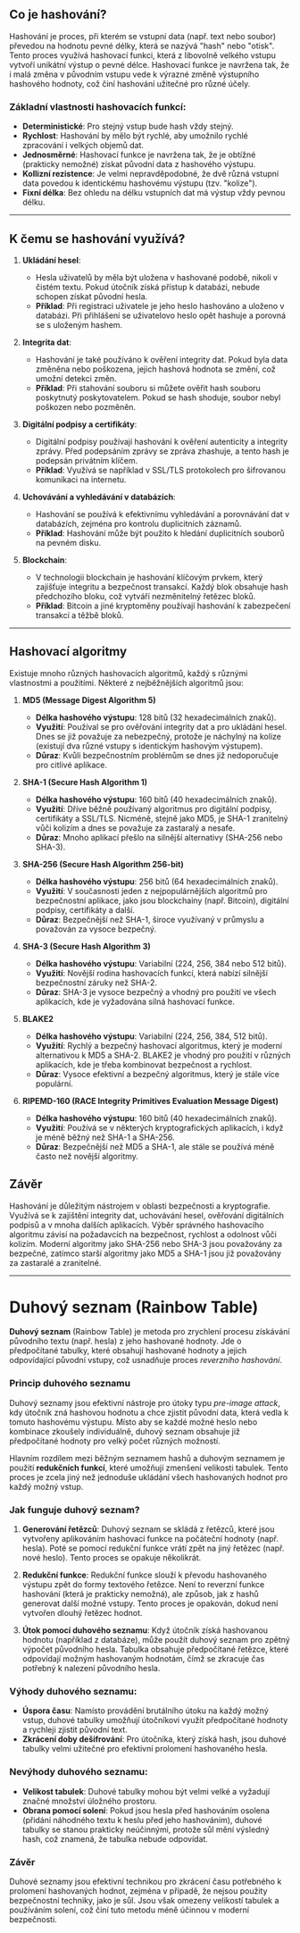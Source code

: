 ## **Co je hashování?**
Hashování je proces, při kterém se vstupní data (např. text nebo soubor) převedou na hodnotu pevné délky, která se nazývá "hash" nebo "otisk". Tento proces využívá hashovací funkci, která z libovolně velkého vstupu vytvoří unikátní výstup o pevné délce. Hashovací funkce je navržena tak, že i malá změna v původním vstupu vede k výrazné změně výstupního hashového hodnoty, což činí hashování užitečné pro různé účely.

### **Základní vlastnosti hashovacích funkcí:**
- **Deterministické**: Pro stejný vstup bude hash vždy stejný.
- **Rychlost**: Hashování by mělo být rychlé, aby umožnilo rychlé zpracování i velkých objemů dat.
- **Jednosměrné**: Hashovací funkce je navržena tak, že je obtížné (prakticky nemožné) získat původní data z hashového výstupu.
- **Kollizní rezistence**: Je velmi nepravděpodobné, že dvě různá vstupní data povedou k identickému hashovému výstupu (tzv. "kolize").
- **Fixní délka**: Bez ohledu na délku vstupních dat má výstup vždy pevnou délku.

---

## **K čemu se hashování využívá?**

1. **Ukládání hesel**: 
   - Hesla uživatelů by měla být uložena v hashované podobě, nikoli v čistém textu. Pokud útočník získá přístup k databázi, nebude schopen získat původní hesla.
   - **Příklad**: Při registraci uživatele je jeho heslo hashováno a uloženo v databázi. Při přihlášení se uživatelovo heslo opět hashuje a porovná se s uloženým hashem.

2. **Integrita dat**:
   - Hashování je také používáno k ověření integrity dat. Pokud byla data změněna nebo poškozena, jejich hashová hodnota se změní, což umožní detekci změn.
   - **Příklad**: Při stahování souboru si můžete ověřit hash souboru poskytnutý poskytovatelem. Pokud se hash shoduje, soubor nebyl poškozen nebo pozměněn.

3. **Digitální podpisy a certifikáty**:
   - Digitální podpisy používají hashování k ověření autenticity a integrity zprávy. Před podepsáním zprávy se zpráva zhashuje, a tento hash je podepsán privátním klíčem.
   - **Příklad**: Využívá se například v SSL/TLS protokolech pro šifrovanou komunikaci na internetu.

4. **Uchovávání a vyhledávání v databázích**:
   - Hashování se používá k efektivnímu vyhledávání a porovnávání dat v databázích, zejména pro kontrolu duplicitních záznamů.
   - **Příklad**: Hashování může být použito k hledání duplicitních souborů na pevném disku.

5. **Blockchain**:
   - V technologii blockchain je hashování klíčovým prvkem, který zajišťuje integritu a bezpečnost transakcí. Každý blok obsahuje hash předchozího bloku, což vytváří nezměnitelný řetězec bloků.
   - **Příklad**: Bitcoin a jiné kryptoměny používají hashování k zabezpečení transakcí a těžbě bloků.

---

## **Hashovací algoritmy**

Existuje mnoho různých hashovacích algoritmů, každý s různými vlastnostmi a použitími. Některé z nejběžnějších algoritmů jsou:

1. **MD5 (Message Digest Algorithm 5)**
   - **Délka hashového výstupu**: 128 bitů (32 hexadecimálních znaků).
   - **Využití**: Používal se pro ověřování integrity dat a pro ukládání hesel. Dnes se již považuje za nebezpečný, protože je náchylný na kolize (existují dva různé vstupy s identickým hashovým výstupem).
   - **Důraz**: Kvůli bezpečnostním problémům se dnes již nedoporučuje pro citlivé aplikace.

2. **SHA-1 (Secure Hash Algorithm 1)**
   - **Délka hashového výstupu**: 160 bitů (40 hexadecimálních znaků).
   - **Využití**: Dříve běžně používaný algoritmus pro digitální podpisy, certifikáty a SSL/TLS. Nicméně, stejně jako MD5, je SHA-1 zranitelný vůči kolizím a dnes se považuje za zastaralý a nesafe.
   - **Důraz**: Mnoho aplikací přešlo na silnější alternativy (SHA-256 nebo SHA-3).

3. **SHA-256 (Secure Hash Algorithm 256-bit)**
   - **Délka hashového výstupu**: 256 bitů (64 hexadecimálních znaků).
   - **Využití**: V současnosti jeden z nejpopulárnějších algoritmů pro bezpečnostní aplikace, jako jsou blockchainy (např. Bitcoin), digitální podpisy, certifikáty a další.
   - **Důraz**: Bezpečnější než SHA-1, široce využívaný v průmyslu a považován za vysoce bezpečný.

4. **SHA-3 (Secure Hash Algorithm 3)**
   - **Délka hashového výstupu**: Variabilní (224, 256, 384 nebo 512 bitů).
   - **Využití**: Novější rodina hashovacích funkcí, která nabízí silnější bezpečnostní záruky než SHA-2.
   - **Důraz**: SHA-3 je vysoce bezpečný a vhodný pro použití ve všech aplikacích, kde je vyžadována silná hashovací funkce.

5. **BLAKE2**
   - **Délka hashového výstupu**: Variabilní (224, 256, 384, 512 bitů).
   - **Využití**: Rychlý a bezpečný hashovací algoritmus, který je moderní alternativou k MD5 a SHA-2. BLAKE2 je vhodný pro použití v různých aplikacích, kde je třeba kombinovat bezpečnost a rychlost.
   - **Důraz**: Vysoce efektivní a bezpečný algoritmus, který je stále více populární.

6. **RIPEMD-160 (RACE Integrity Primitives Evaluation Message Digest)**
   - **Délka hashového výstupu**: 160 bitů (40 hexadecimálních znaků).
   - **Využití**: Používá se v některých kryptografických aplikacích, i když je méně běžný než SHA-1 a SHA-256.
   - **Důraz**: Bezpečnější než MD5 a SHA-1, ale stále se používá méně často než novější algoritmy.

## **Závěr**

Hashování je důležitým nástrojem v oblasti bezpečnosti a kryptografie. Využívá se k zajištění integrity dat, uchovávání hesel, ověřování digitálních podpisů a v mnoha dalších aplikacích. Výběr správného hashovacího algoritmu závisí na požadavcích na bezpečnost, rychlost a odolnost vůči kolizím. Moderní algoritmy jako SHA-256 nebo SHA-3 jsou považovány za bezpečné, zatímco starší algoritmy jako MD5 a SHA-1 jsou již považovány za zastaralé a zranitelné.

---

# Duhový seznam (Rainbow Table)

**Duhový seznam** (Rainbow Table) je metoda pro zrychlení procesu získávání původního textu (např. hesla) z jeho hashované hodnoty. Jde o předpočítané tabulky, které obsahují hashované hodnoty a jejich odpovídající původní vstupy, což usnadňuje proces *reverzního hashování*.

### **Princip duhového seznamu**
Duhový seznamy jsou efektivní nástroje pro útoky typu *pre-image attack*, kdy útočník zná hashovou hodnotu a chce zjistit původní data, která vedla k tomuto hashovému výstupu. Místo aby se každé možné heslo nebo kombinace zkoušely individuálně, duhový seznam obsahuje již předpočítané hodnoty pro velký počet různých možností.

Hlavním rozdílem mezi běžným seznamem hashů a duhovým seznamem je použití **redukčních funkcí**, které umožňují zmenšení velikosti tabulek. Tento proces je zcela jiný než jednoduše ukládání všech hashovaných hodnot pro každý možný vstup.

### **Jak funguje duhový seznam?**
1. **Generování řetězců**: Duhový seznam se skládá z řetězců, které jsou vytvořeny aplikováním hashovací funkce na počáteční hodnoty (např. hesla). Poté se pomocí redukční funkce vrátí zpět na jiný řetězec (např. nové heslo). Tento proces se opakuje několikrát.
   
2. **Redukční funkce**: Redukční funkce slouží k převodu hashovaného výstupu zpět do formy textového řetězce. Není to reverzní funkce hashování (která je prakticky nemožná), ale způsob, jak z hashů generovat další možné vstupy. Tento proces je opakován, dokud není vytvořen dlouhý řetězec hodnot.

3. **Útok pomocí duhového seznamu**: Když útočník získá hashovanou hodnotu (například z databáze), může použít duhový seznam pro zpětný výpočet původního hesla. Tabulka obsahuje předpočítané řetězce, které odpovídají možným hashovaným hodnotám, čímž se zkracuje čas potřebný k nalezení původního hesla.

### **Výhody duhového seznamu:**
- **Úspora času**: Namísto provádění brutálního útoku na každý možný vstup, duhové tabulky umožňují útočníkovi využít předpočítané hodnoty a rychleji zjistit původní text.
- **Zkrácení doby dešifrování**: Pro útočníka, který získá hash, jsou duhové tabulky velmi užitečné pro efektivní prolomení hashovaného hesla.

### **Nevýhody duhového seznamu:**
- **Velikost tabulek**: Duhové tabulky mohou být velmi velké a vyžadují značné množství úložného prostoru.
- **Obrana pomocí solení**: Pokud jsou hesla před hashováním osolena (přidání náhodného textu k heslu před jeho hashováním), duhové tabulky se stanou prakticky neúčinnými, protože sůl mění výsledný hash, což znamená, že tabulka nebude odpovídat.

### **Závěr**
Duhové seznamy jsou efektivní technikou pro zkrácení času potřebného k prolomení hashovaných hodnot, zejména v případě, že nejsou použity bezpečnostní techniky, jako je sůl. Jsou však omezeny velikostí tabulek a používáním solení, což činí tuto metodu méně účinnou v moderní bezpečnosti.

